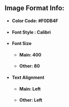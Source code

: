 ## **Image Format Info:**

- #### Color Code: #F0DB4F
- #### Font Style : Calibri
- #### Font Size
  - #### Main: 400
  - #### Other: 80
- #### Text Alignment
  - #### Main: Left
  - #### Other: Left
